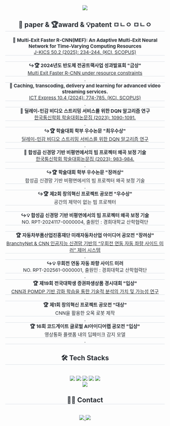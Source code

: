 <div align= "center">
    <img src="https://capsule-render.vercel.app/api?type=rounded&color=fdc158&height=150&text=hskim%20:%20Hyeonsu%20Kim&animation=&fontColor=ffffff&fontSize=40" />
    </div>
    <div align= "center"> 
    <h2 style="border-bottom: 1px solid #d8dee4; color: #282d33;"> 📝 paper & 🏆award & 💡patent
    ㅁㄴㅇ ㅁㄴㅇ </h2> 
        <div style="font-weight: 700; font-size: 15px; text-align: center; color: #282d33;"> 📝 Multi-Exit Faster R-CNN(MEF): An Adaptive Multi-Exit Neural Network for Time-Varying Computing Resources </div> 
        <a href="https://www.dbpia.co.kr/Journal/articleDetail?nodeId=NODE12077539" target="_blank">
        <div style="border-bottom: 1px solid #d8dee4; font-size: 15px; text-align: center; color: #282d33;"> J-KICS 50.2 (2025): 234-244. (KCI, SCOPUS) </div>
        </a>
        <div style="border-bottom: 1px solid #d8dee4; font-size: 15px; text-align: center; color: #282d33;">   .   </div>
        <div style="font-weight: 700; font-size: 15px; text-align: center; color: #282d33;"> ↪️🏆 2024년도 반도체 전공트랙사업 성과발표회 "금상" </div> 
        <a href="https://github.com/GooDongWoo/branchy_fast_r_cnn_net" target="_blank">
        <div style="border-bottom: 1px solid #d8dee4; font-size: 15px; text-align: center; color: #282d33;"> Multi Exit Faster R-CNN under resource constraints </div> 
        </a>
        <div style="border-bottom: 1px solid #d8dee4; font-size: 15px; text-align: center; color: #282d33;">   .   </div>
        <div style="font-weight: 700; font-size: 15px; text-align: center; color: #282d33;"> 📝 Caching, transcoding, delivery and learning for advanced video streaming services. </div> 
        <a href="https://www.sciencedirect.com/science/article/pii/S2405959524000626" target="_blank">
        <div style="border-bottom: 1px solid #d8dee4; font-size: 15px; text-align: center; color: #282d33;"> ICT Express 10.4 (2024): 774-785. (KCI, SCOPUS) </div>
        </a>
        <div style="border-bottom: 1px solid #d8dee4; font-size: 15px; text-align: center; color: #282d33;">   .   </div>
        <div style="font-weight: 700; font-size: 15px; text-align: center; color: #282d33;"> 📝 딜레이-민감 비디오 스트리밍 서비스를 위한 DQN 알고리즘 연구 </div> 
        <a href="https://www.dbpia.co.kr/Journal/articleDetail?nodeId=NODE11227755" target="_blank">
        <div style="border-bottom: 1px solid #d8dee4; font-size: 15px; text-align: center; color: #282d33;"> 한국통신학회 학술대회논문집 (2023): 1090-1091.</div>
        </a>
        <div style="border-bottom: 1px solid #d8dee4; font-size: 15px; text-align: center; color: #282d33;">   .   </div>
        <div style="font-weight: 700; font-size: 15px; text-align: center; color: #282d33;"> ↪️🏆 학술대회 학부 우수논문 "최우수상" </div>
        <a href="https://github.com/hskim0584/DQN_Delay-Sensitive_video_streaming_service/tree/main" target="_blank">
        <div style="border-bottom: 1px solid #d8dee4; font-size: 15px; text-align: center; color: #282d33;"> 딜레이-민감 비디오 스트리밍 서비스를 위한 DQN 알고리즘 연구 </div> 
        </a>
        <div style="border-bottom: 1px solid #d8dee4; font-size: 15px; text-align: center; color: #282d33;">   .   </div>
        <div style="font-weight: 700; font-size: 15px; text-align: center; color: #282d33;"> 📝 합성곱 신경망 기반 비평면에서의 빔 프로젝터 왜곡 보정 기술 </div> 
        <a href="https://www.dbpia.co.kr/Journal/articleDetail?nodeId=NODE11667616" target="_blank">
        <div style="border-bottom: 1px solid #d8dee4; font-size: 15px; text-align: center; color: #282d33;"> 한국통신학회 학술대회논문집 (2023): 983-984.</div>
        </a>
        <div style="border-bottom: 1px solid #d8dee4; font-size: 15px; text-align: center; color: #282d33;">   .   </div>
        <div style="font-weight: 700; font-size: 15px; text-align: center; color: #282d33;"> ↪️🏆 학술대회 학부 우수논문 "장려상" </div> 
        <div style="border-bottom: 1px solid #d8dee4; font-size: 15px; text-align: center; color: #282d33;"> 합성곱 신경망 기반 비평면에서의 빔 프로젝터 왜곡 보정 기술 </div> 
        <div style="border-bottom: 1px solid #d8dee4; font-size: 15px; text-align: center; color: #282d33;">   .   </div>
        <div style="font-weight: 700; font-size: 15px; text-align: center; color: #282d33;"> ↪️🏆 제2회 창의혁신 프로젝트 공모전 "우수상" </div> 
        <div style="border-bottom: 1px solid #d8dee4; font-size: 15px; text-align: center; color: #282d33;"> 공간의 제약이 없는 빔 프로젝터</div> 
        <div style="border-bottom: 1px solid #d8dee4; font-size: 15px; text-align: center; color: #282d33;">   .   </div>
        <div style="font-weight: 700; font-size: 15px; text-align: center; color: #282d33;"> ↪️💡 ﻿합성곱 신경망 기반 비평면에서의 빔 프로젝터 왜곡 보정 기술 </div> 
        <div style="border-bottom: 1px solid #d8dee4; font-size: 15px; text-align: center; color: #282d33;"> NO. RPT-2024117-0000004, 출원인 : 경희대학교 산학협력단 </div> 
        <div style="border-bottom: 1px solid #d8dee4; font-size: 15px; text-align: center; color: #282d33;">   .   </div>
        <div style="font-weight: 700; font-size: 15px; text-align: center; color: #282d33;"> 🏆 자동차부품산업진흥재단 미래자동차산업 아이디어 공모전 "장려상" </div> 
        <a href="https://github.com/hskim0584/branchy_net_cnn_Automatic_leftturn_sidemirror" target="_blank">
        <div style="border-bottom: 1px solid #d8dee4; font-size: 15px; text-align: center; color: #282d33;"> BranchyNet & CNN 인공지능 신경망 기반의 “우회전 연동 자동 좌향 사이드 미러” 제어 시스템 </div> 
        </a>
        <div style="border-bottom: 1px solid #d8dee4; font-size: 15px; text-align: center; color: #282d33;">   .   </div>
        <div style="font-weight: 700; font-size: 15px; text-align: center; color: #282d33;"> ↪️💡 우회전 연동 자동 좌향 사이드 미러 </div> 
        <div style="border-bottom: 1px solid #d8dee4; font-size: 15px; text-align: center; color: #282d33;"> NO. RPT-202561-0000001, 출원인 : 경희대학교 산학협력단 </div> 
        <div style="border-bottom: 1px solid #d8dee4; font-size: 15px; text-align: center; color: #282d33;">   .   </div>
        <div style="font-weight: 700; font-size: 15px; text-align: center; color: #282d33;"> 🏆 제19회 전국대학생 증권파생상품 경시대회 "입상" </div> 
        <a href="https://github.com/hskim0584/DQN_based_BTC_Trading_Algorithm" target="_blank">
        <div style="border-bottom: 1px solid #d8dee4; font-size: 15px; text-align: center; color: #282d33; "> CNN과 POMDP 기반 강화 학습을 통한 기술적 분석의 가치 및 가능성 연구 </div>
        </a>
        <div style="border-bottom: 1px solid #d8dee4; font-size: 15px; text-align: center; color: #282d33;">   .   </div>
        <div style="font-weight: 700; font-size: 15px; text-align: center; color: #282d33;"> 🏆 제1회 창의혁신 프로젝트 공모전 "대상" </div> 
        <div style="border-bottom: 1px solid #d8dee4; font-size: 15px; text-align: center; color: #282d33;"> CNN을 활용한 오목 로봇 제작 </div> 
        <div style="border-bottom: 1px solid #d8dee4; font-size: 15px; text-align: center; color: #282d33;">   .   </div>
        <div style="font-weight: 700; font-size: 15px; text-align: center; color: #282d33;"> 🏆 16회 코드게이트 글로벌 AI아이디어랩 공모전 "입상" </div> 
        <div style="border-bottom: 1px solid #d8dee4; font-size: 15px; text-align: center; color: #282d33;"> 영상통화 플랫폼 내의 딥페이크 감지 모델 </div> 
        <div style="border-bottom: 1px solid #d8dee4; font-size: 15px; text-align: center; color: #282d33;">   .   </div>
    </div>
    <div align= "center">
    <h2 style="border-bottom: 1px solid #d8dee4; color: #282d33;"> 🛠️ Tech Stacks </h2> <br> 
    <div style="margin: 0 auto; text-align: center;" align= "center"> <img src="https://img.shields.io/badge/Python-3776AB?style=flat&logo=Python&logoColor=white">
          <img src="https://img.shields.io/badge/PyTorch-EE4C2C?style=flat&logo=PyTorch&logoColor=white">
          <img src="https://img.shields.io/badge/Tensorflow-FF6F00?style=flat&logo=Tensorflow&logoColor=white">
          <img src="https://img.shields.io/badge/Keras-D00000?style=flat&logo=Keras&logoColor=white">
          <img src="https://img.shields.io/badge/C-A8B9CC?style=flat&logo=C&logoColor=white">
          <br/><img src="https://img.shields.io/badge/C++-00599C?style=flat&logo=C%2B%2B&logoColor=white">
          </div>
    </div>
    <div align= "center">
    <h2 style="border-bottom: 1px solid #d8dee4; color: #282d33;"> 🧑‍💻 Contact </h2> <br> 
    <div align= "center"> <a href=https://www.instagram.com/bibum_hysu/> <img src="https://img.shields.io/badge/Instagram-E4405F?style=flat&logo=Instagram&logoColor=white&link=bibum_hysu"> </a>
         <a href=mailto:nan111nan78@gamil.com> <img src="https://img.shields.io/badge/Gmail-EA4335?style=flat&logo=Gmail&logoColor=white&link=mailto:nan111nan78@gamil.com"> </a>
          </div>  <br> 
    <div align= "center">  </div> 
    </div>




